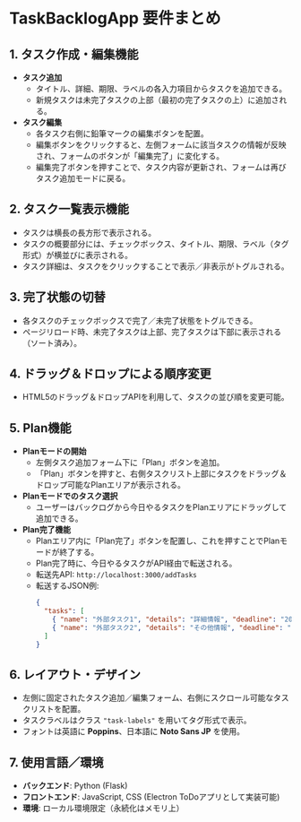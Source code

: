 # TaskBacklogApp 要件まとめ

## 1. タスク作成・編集機能
- **タスク追加**
  - タイトル、詳細、期限、ラベルの各入力項目からタスクを追加できる。
  - 新規タスクは未完了タスクの上部（最初の完了タスクの上）に追加される。
- **タスク編集**
  - 各タスク右側に鉛筆マークの編集ボタンを配置。
  - 編集ボタンをクリックすると、左側フォームに該当タスクの情報が反映され、フォームのボタンが「編集完了」に変化する。
  - 編集完了ボタンを押すことで、タスク内容が更新され、フォームは再びタスク追加モードに戻る。

## 2. タスク一覧表示機能
- タスクは横長の長方形で表示される。
- タスクの概要部分には、チェックボックス、タイトル、期限、ラベル（タグ形式）が横並びに表示される。
- タスク詳細は、タスクをクリックすることで表示／非表示がトグルされる。

## 3. 完了状態の切替
- 各タスクのチェックボックスで完了／未完了状態をトグルできる。
- ページリロード時、未完了タスクは上部、完了タスクは下部に表示される（ソート済み）。

## 4. ドラッグ＆ドロップによる順序変更
- HTML5のドラッグ＆ドロップAPIを利用して、タスクの並び順を変更可能。

## 5. Plan機能
- **Planモードの開始**
  - 左側タスク追加フォーム下に「Plan」ボタンを追加。
  - 「Plan」ボタンを押すと、右側タスクリスト上部にタスクをドラッグ＆ドロップ可能なPlanエリアが表示される。
- **Planモードでのタスク選択**
  - ユーザーはバックログから今日やるタスクをPlanエリアにドラッグして追加できる。
- **Plan完了機能**
  - Planエリア内に「Plan完了」ボタンを配置し、これを押すことでPlanモードが終了する。
  - Plan完了時に、今日やるタスクがAPI経由で転送される。
  - 転送先API: `http://localhost:3000/addTasks`
  - 転送するJSON例:
    ```json
    {
      "tasks": [
        { "name": "外部タスク1", "details": "詳細情報", "deadline": "2025-03-20", "labels": ["重要"], "listType": "todo" },
        { "name": "外部タスク2", "details": "その他情報", "deadline": "", "labels": ["後で"], "listType": "backlog" }
      ]
    }
    ```

## 6. レイアウト・デザイン
- 左側に固定されたタスク追加／編集フォーム、右側にスクロール可能なタスクリストを配置。
- タスクラベルはクラス `"task-labels"` を用いてタグ形式で表示。
- フォントは英語に **Poppins**、日本語に **Noto Sans JP** を使用。

## 7. 使用言語／環境
- **バックエンド**: Python (Flask)
- **フロントエンド**: JavaScript, CSS (Electron ToDoアプリとして実装可能)
- **環境**: ローカル環境限定（永続化はメモリ上）